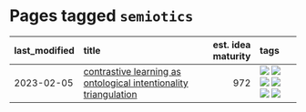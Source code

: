 # Pages tagged `semiotics`

|last_modified|title|est. idea maturity|tags
|:---|:---|---:|:---|
|2023-02-05|[contrastive learning as ontological intentionality triangulation](../contrastive_learning_as_ontological_intentionality_triangulation.md)|972|[![](https://img.shields.io/badge/tag-meta-112e27)](../tags/meta.md) [![](https://img.shields.io/badge/tag-philosophy-aa21fc)](../tags/philosophy.md) [![](https://img.shields.io/badge/tag-semiotics-869bd0)](../tags/semiotics.md) [![](https://img.shields.io/badge/tag-synesthesia-c4c41f)](../tags/synesthesia.md) [![](https://img.shields.io/badge/tag-theory-53417a)](../tags/theory.md) [![](https://img.shields.io/badge/tag-wip-4bcfd8)](../tags/wip.md)|